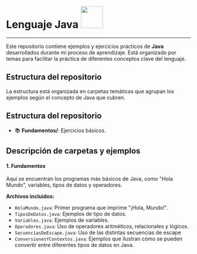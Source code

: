 # Lenguaje Java  <img src="java.ico" width="60"/>
___

Este repositorio contiene ejemplos y ejercicios prácticos de **Java** desarrollados durante mi proceso de aprendizaje. 
Está organizado por temas para facilitar la práctica de diferentes conceptos clave del lenguaje.

## Estructura del repositorio

La estructura está organizada en carpetas temáticas que agrupan los ejemplos según el concepto de Java que cubren.

## Estructura del repositorio

- 📚 **Fundamentos/**: Ejercicios básicos.

## Descripción de carpetas y ejemplos

#### 1. **Fundamentos**
Aquí se encuentran los programas más básicos de Java, como "Hola Mundo", variables, tipos de datos y operadores.

**Archivos incluidos:**
- `HolaMundo.java`: Primer programa que imprime "¡Hola, Mundo!".
- `TiposDeDatos.java`: Ejemplos de tipo de datos.
- `Variables.java`: Ejemplos de variables.
- `Operadores.java`: Uso de operadores aritméticos, relacionales y lógicos.
- `SecuenciasDeEscape.java`: Uso de las distintas secuencias de escape
- `ConversionesYContextos.java`: Ejemplos que ilustran cómo se pueden convertir entre diferentes tipos de datos en Java.
